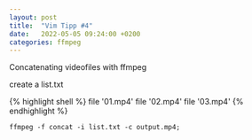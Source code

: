 ```yaml
---
layout: post
title:  "Vim Tipp #4"
date:   2022-05-05 09:24:00 +0200
categories: ffmpeg 
---
```


Concatenating videofiles with ffmpeg

create a list.txt

{% highlight shell %}
file '01.mp4'
file '02.mp4'
file '03.mp4'
{% endhighlight %}


`ffmpeg -f concat -i list.txt -c output.mp4;` 
